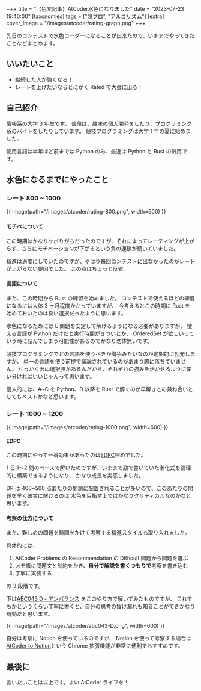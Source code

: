 +++
title = "【色変記事】AtCoder水色になりました"
date = "2023-07-23 19:40:00"
[taxonomies]
tags = ["競プロ", "アルゴリズム"]
[extra]
cover_image = "/images/atcoder/rating-graph.png"
+++

先日のコンテストで水色コーダーになることが出来たので、いままでやってきたことなどまとめます。

<!-- more -->

## いいたいこと

- 継続した人が強くなる！
- レートを上げたいならとにかく Rated で大会に出ろ！

## 自己紹介

情報系の大学 3 年生です。
普段は、趣味の個人開発をしたり、プログラミング系のバイトをしたりしています。
競技プログラミングは大学 1 年の夏に始めました。

使用言語は半年ほど前までは Python のみ、最近は Python と Rust の併用です。

## 水色になるまでにやったこと

### レート 800 ~ 1000

{{ image(path="/images/atcoder/rating-800.png", width=600) }}

#### モチベについて

この時期はかなりサボりがちだったのですが、それによってレーティングが上がらず、さらにモチベーションが下がるという負の連鎖が続いていました。

精進は適度にしていたのですが、やはり毎回コンテストに出なかったのがレートが上がらない要因でした。
この点はちょっと反省。

#### 言語について

また、この時期から Rust の練習を始めました。
コンテストで使えるほどの練度になるには大体 3 ヶ月程度かかっていますが、
今考えるとこの時期に Rust を始めておいたのは良い選択だったように思います。

水色になるためには E 問題を安定して解けるようになる必要がありますが、
使える言語が Python だけだと実行時間がきついとか、
OrderedSet が欲しいっていう時に詰んでしまう可能性があるのでかなり勿体無いです。

競技プログラミングでどの言語を使うべきか論争みたいなのが定期的に勃発しますが、
単一の言語を使う前提で議論されているのがあまり腑に落ちていません。
せっかく沢山選択肢があるんだから、それぞれの強みを活かせるように使い分ければいいじゃんって思います。

個人的には、A~C を Python、D 以降を Rust で解くのが早解きとの兼ね合いとしてもベストかなと思います。

### レート 1000 ~ 1200

{{ image(path="/images/atcoder/rating-1000.png", width=600) }}

#### EDPC

この時期にやって一番効果があったのは[EDPC](https://atcoder.jp/contests/dp)埋めでした。

1 日 1〜2 問のペースで解いたのですが、いままで勘で書いていた漸化式を論理的に構築できるようになり、
かなり成長を実感しました。

DP は 400~500 点あたりの問題に配置されることが多いので、このあたりの問題を早く確実に解けるのは
水色を目指す上ではかなりクリティカルなのかなと思います。

#### 考察の仕方について

また、難しめの問題を時間をかけて考察する精進スタイルも取り入れました。

具体的には、

1. AtCoder Problems の Recommendation の Difficult 問題から問題を選ぶ
2. メモ帳に問題文と制約をかき、**自分で解説を書くつもりで**考察を書き込む
3. 丁寧に実装する

の 3 段階です。

下は[ABC043 D - アンバランス](https://atcoder.jp/contests/abc043/tasks/arc059_b)
をこのやり方で解いてみたものですが、
これでもかというくらい丁寧に書くと、自分の思考の抜け漏れも知ることができかなり有効だと思います。

{{ image(path="/images/atcoder/abc043-D.png", width=600) }}

自分は考察に Notion を使っているのですが、
Notion を使って考察する場合は
[AtCoder to Notion](https://chrome.google.com/webstore/detail/atcoder-to-notion/mhoemoadpammfnlbjagngjenedfpcfgi?hl=ja)という Chrome 拡張機能が非常に便利でおすすめです。

## 最後に

言いたいことは以上です。よい AtCoder ライフを！
